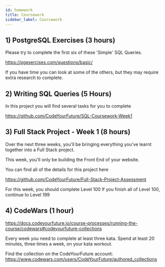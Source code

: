```yaml
---
id: homework
title: Coursework
sidebar_label: Coursework
---
```


## 1) PostgreSQL Exercises (3 hours)

Please try to complete the first six of these 'Simple' SQL Queries.

https://pgexercises.com/questions/basic/

If you have time you can look at some of the others, but they may require extra research to complete.

## 2) Writing SQL Queries (5 Hours)

In this project you will find several tasks for you to complete

https://github.com/CodeYourFuture/SQL-Coursework-Week1

## 3) Full Stack Project - Week 1 (8 hours)

Over the next three weeks, you'll be bringing everything you've learnt together into a Full Stack project.

This week, you'll only be building the Front End of your website.

You can find all of the details for this project here

https://github.com/CodeYourFuture/Full-Stack-Project-Assessment

For this week, you should complete Level 100
If you finish all of Level 100, continue to Level 199

## 4) CodeWars (1 hour)
https://docs.codeyourfuture.io/course-processes/running-the-course/codewars#codeyourfuture-collections

Every week you need to complete at least three kata. Spend at least 20 minutes, three times a week, on your kata workout.

Find the collection on the CodeYourFuture account: https://www.codewars.com/users/CodeYourFuture/authored_collections
